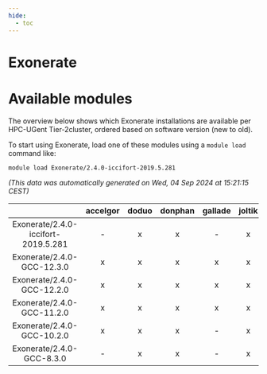 ```yaml
---
hide:
  - toc
---
```


Exonerate
=========

# Available modules


The overview below shows which Exonerate installations are available per HPC-UGent Tier-2cluster, ordered based on software version (new to old).

To start using Exonerate, load one of these modules using a `module load` command like:

```shell
module load Exonerate/2.4.0-iccifort-2019.5.281
```

*(This data was automatically generated on Wed, 04 Sep 2024 at 15:21:15 CEST)*  

| |accelgor|doduo|donphan|gallade|joltik|shinx|skitty|
| :---: | :---: | :---: | :---: | :---: | :---: | :---: | :---: |
|Exonerate/2.4.0-iccifort-2019.5.281|-|x|x|-|x|-|x|
|Exonerate/2.4.0-GCC-12.3.0|x|x|x|x|x|x|x|
|Exonerate/2.4.0-GCC-12.2.0|x|x|x|x|x|-|x|
|Exonerate/2.4.0-GCC-11.2.0|x|x|x|x|x|-|x|
|Exonerate/2.4.0-GCC-10.2.0|x|x|x|-|x|-|x|
|Exonerate/2.4.0-GCC-8.3.0|-|x|x|-|x|-|-|
